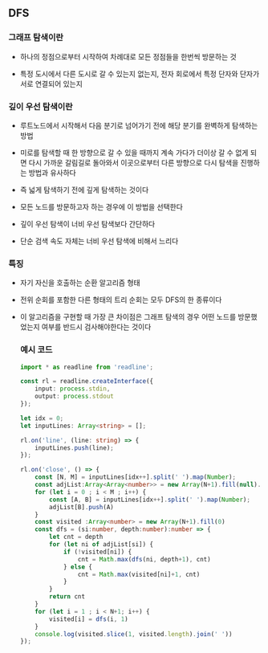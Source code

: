 ## DFS

### 그래프 탐색이란

- 하나의 정점으로부터 시작하여 차례대로 모든 정점들을 한번씩 방문하는 것

- 특정 도시에서 다른 도시로 갈 수 있는지 없는지, 전자 회로에서 특정 단자와 단자가 서로 연결되어 있는지

### 깊이 우선 탐색이란

- 루트노드에서 시작해서 다음 분기로 넘어가기 전에 해당 분기를 완벽하게 탐색하는 방법 

- 미로를 탐색할 때 한 방향으로 갈 수 있을 때까지 계속 가다가 더이상 갈 수 없게 되면 다시 가까운 갈림길로 돌아와서 이곳으로부터 다른 방향으로 다시 탐색을 진행하는 방법과 유사하다

- 즉 넓게 탐색하기 전에 깊게 탐색하는 것이다

- 모든 노드를 방문하고자 하는 경우에 이 방법을 선택한다

- 깊이 우선 탐색이 너비 우선 탐색보다 간단하다

- 단순 검색 속도 자체는 너비 우선 탐색에 비해서 느리다

### 특징

- 자기 자신을 호출하는 순환 알고리즘 형태
- 전위 순회를 포함한 다른 형태의 트리 순회는 모두 DFS의 한 종류이다
- 이 알고리즘을 구현할 때 가장 큰 차이점은 그래프 탐색의 경우 어떤 노드를 방문했었는지 여부를 반드시 검사해야한다는 것이다

    ### 예시 코드
    ```ts
    import * as readline from 'readline';

    const rl = readline.createInterface({
        input: process.stdin,
        output: process.stdout
    });

    let idx = 0;
    let inputLines: Array<string> = [];

    rl.on('line', (line: string) => {
        inputLines.push(line);
    });

    rl.on('close', () => {
        const [N, M] = inputLines[idx++].split(' ').map(Number);
        const adjList:Array<Array<number>> = new Array(N+1).fill(null).map(()=>[])
        for (let i = 0 ; i < M ; i++) {
            const [A, B] = inputLines[idx++].split(' ').map(Number);
            adjList[B].push(A)
        }
        const visited :Array<number> = new Array(N+1).fill(0)
        const dfs = (si:number, depth:number):number => {
            let cnt = depth
            for (let ni of adjList[si]) {
                if (!visited[ni]) {
                    cnt = Math.max(dfs(ni, depth+1), cnt)
                } else {
                    cnt = Math.max(visited[ni]+1, cnt)
                }
            }
            return cnt
        }
        for (let i = 1 ; i < N+1; i++) {
            visited[i] = dfs(i, 1)
        }
        console.log(visited.slice(1, visited.length).join(' '))
    });
    ```